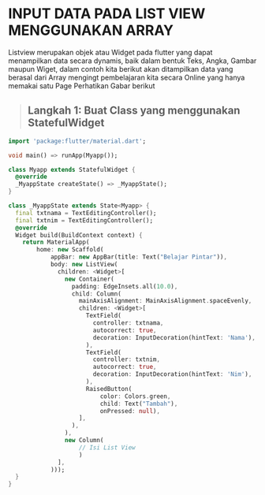 # INPUT DATA PADA LIST VIEW MENGGUNAKAN ARRAY

Listview merupakan objek atau Widget pada flutter yang dapat menampilkan data secara dynamis, baik dalam bentuk Teks, Angka, Gambar maupun Wiget, dalam contoh kita berikut akan ditampilkan data yang berasal dari Array mengingt pembelajaran kita secara Online yang hanya memakai satu Page
Perhatikan Gabar berikut



>## Langkah 1: Buat Class yang menggunakan StatefulWidget

```dart
import 'package:flutter/material.dart';

void main() => runApp(Myapp());

class Myapp extends StatefulWidget {
  @override
  _MyappState createState() => _MyappState();
}

class _MyappState extends State<Myapp> {
  final txtnama = TextEditingController();
  final txtnim = TextEditingController();
  @override
  Widget build(BuildContext context) {
    return MaterialApp(
        home: new Scaffold(
            appBar: new AppBar(title: Text("Belajar Pintar")),
            body: new ListView(
              children: <Widget>[
                new Container(
                  padding: EdgeInsets.all(10.0),
                  child: Column(
                    mainAxisAlignment: MainAxisAlignment.spaceEvenly,
                    children: <Widget>[
                      TextField(
                        controller: txtnama,
                        autocorrect: true,
                        decoration: InputDecoration(hintText: 'Nama'),
                      ),
                      TextField(
                        controller: txtnim,
                        autocorrect: true,
                        decoration: InputDecoration(hintText: 'Nim'),
                      ),
                      RaisedButton(
                          color: Colors.green,
                          child: Text("Tambah"),
                          onPressed: null),
                    ],
                  ),
                ),
                new Column(
                    // Isi List View
                    )
              ],
            )));
  }
}
```
